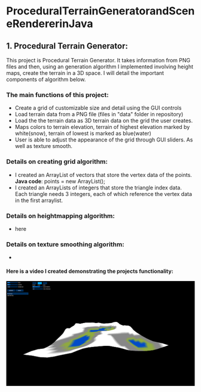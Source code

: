 # ProceduralTerrainGeneratorandSceneRendererinJava
## **1. Procedural Terrain Generator**:
This project is Procedural Terrain Generator. It takes information from PNG files and then, using an generation algorithm I implemented involving height maps, create the terrain
in a 3D space. I will detail the important components of algorithm below.

### The main functions of this project:
- Create a grid of customizable size and detail using the GUI controls
- Load terrain data from a PNG file (files in "data" folder in repository) 
- Load the the terrain data as 3D terrain data on the grid the user creates. 
- Maps colors to terrain elevation, terrain of highest elevation marked by white(snow), terrain of lowest is marked as blue(water)
- User is able to adjust the appearance of the grid through GUI sliders. As well as texture smooth.

### Details on creating grid algorithm:
- I created an ArrayList of vectors that store the vertex data of the points.  **Java code**: points = new ArrayList<PVector>();
- I created an ArrayLists of integers that store the triangle index data. Each triangle needs 3 integers, each of which reference the vertex data in the first arraylist.

### Details on heightmapping algorithm:
  - here
### Details on texture smoothing algorithm:
  - 


#### Here is a video I created demonstrating the projects functionality:

<img src="docs/GithubTerrainGeneratorDemo1.PNG">


